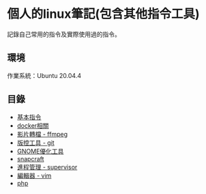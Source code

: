 # 個人的linux筆記(包含其他指令工具)
記錄自己常用的指令及實際使用過的指令。
## 環境
作業系統：Ubuntu 20.04.4

## 目錄
- [基本指令](https://github.com/samchentw/linux-note/tree/master/basic)    
- [docker相關](https://github.com/samchentw/linux-note/tree/master/docker)
- [影片轉檔 - ffmpeg](https://github.com/samchentw/linux-note/tree/master/ffmpeg)
- [版控工具 - git](https://github.com/samchentw/linux-note/tree/master/git)
- [GNOME優化工具](https://github.com/samchentw/linux-note/tree/master/gnome-tweaks)
- [snapcraft](https://github.com/samchentw/linux-note/tree/master/snapcraft)
- [進程管理 - supervisor](https://github.com/samchentw/linux-note/tree/master/supervisor)
- [編輯器 - vim](https://github.com/samchentw/linux-note/tree/master/vim)
- [php](https://github.com/samchentw/linux-note/tree/master/php)